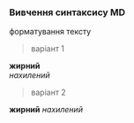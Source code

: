 ### Вивчення синтаксису MD

форматування тексту


>варіант 1

**жирний**                                                                                                                                                                                           
*нахилений*

>варіант 2

__жирний__
_нахилений_
